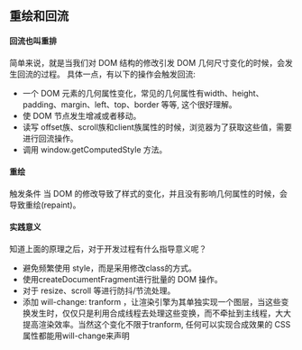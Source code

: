## 重绘和回流

#### 回流也叫重排
>
简单来说，就是当我们对 DOM 结构的修改引发 DOM 几何尺寸变化的时候，会发生回流的过程。
具体一点，有以下的操作会触发回流:
- 一个 DOM 元素的几何属性变化，常见的几何属性有width、height、padding、margin、left、top、border 等等, 这个很好理解。
- 使 DOM 节点发生增减或者移动。
- 读写 offset族、scroll族和client族属性的时候，浏览器为了获取这些值，需要进行回流操作。
- 调用 window.getComputedStyle 方法。
>
#### 重绘
触发条件
当 DOM 的修改导致了样式的变化，并且没有影响几何属性的时候，会导致重绘(repaint)。

#### 实践意义
知道上面的原理之后，对于开发过程有什么指导意义呢？

- 避免频繁使用 style，而是采用修改class的方式。
- 使用createDocumentFragment进行批量的 DOM 操作。
- 对于 resize、scroll 等进行防抖/节流处理。
- 添加 will-change: tranform ，让渲染引擎为其单独实现一个图层，当这些变换发生时，仅仅只是利用合成线程去处理这些变换，而不牵扯到主线程，大大提高渲染效率。当然这个变化不限于tranform, 任何可以实现合成效果的 CSS 属性都能用will-change来声明
